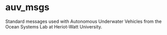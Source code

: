 # auv_msgs
Standard messages used with Autonomous Underwater Vehicles from the Ocean Systems Lab at Heriot-Watt University.
